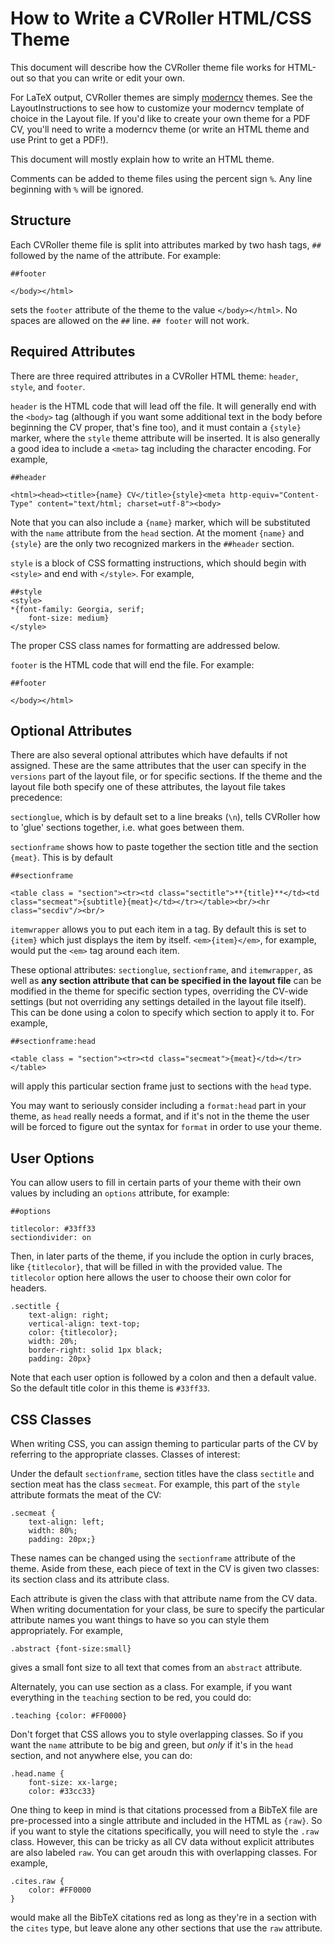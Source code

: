 How to Write a CVRoller HTML/CSS Theme
=============================

This document will describe how the CVRoller theme file works for HTML-out so that you can write or edit your own.

For LaTeX output, CVRoller themes are simply [moderncv](https://www.ctan.org/pkg/moderncv) themes. See the LayoutInstructions to see how to customize your moderncv template of choice in the Layout file. If you'd like to create your own theme for a PDF CV, you'll need to write a moderncv theme (or write an HTML theme and use Print to get a PDF!).

This document will mostly explain how to write an HTML theme.

Comments can be added to theme files using the percent sign `%`. Any line beginning with `%` will be ignored.

Structure
---------

Each CVRoller theme file is split into attributes marked by two hash tags, `##` followed by the name of the attribute. For example:

```
##footer

</body></html>
```

sets the `footer` attribute of the theme to the value `</body></html>`. No spaces are allowed on the `##` line. `## footer` will not work.

Required Attributes
-------------------

There are three required attributes in a CVRoller HTML theme: `header`, `style`, and `footer`. 

`header` is the HTML code that will lead off the file. It will generally end with the `<body>` tag (although if you want some additional text in the body before beginning the CV proper, that's fine too), and it must contain a `{style}` marker, where the `style` theme attribute will be inserted. It is also generally a good idea to include a `<meta>` tag including the character encoding. For example,

```
##header

<html><head><title>{name} CV</title>{style}<meta http-equiv="Content-Type" content="text/html; charset=utf-8"><body>
```

Note that you can also include a `{name}` marker, which will be substituted with the `name` attribute from the `head` section. At the moment `{name}` and `{style}` are the only two recognized markers in the `##header` section.

`style` is a block of CSS formatting instructions, which should begin with `<style>` and end with `</style>`. For example,

```
##style
<style>
*{font-family: Georgia, serif;
	font-size: medium}
</style>
```

The proper CSS class names for formatting are addressed below.

`footer` is the HTML code that will end the file. For example:

```
##footer

</body></html>
```

Optional Attributes
-------------------

There are also several optional attributes which have defaults if not assigned. These are the same attributes that the user can specify in the `versions` part of the layout file, or for specific sections. If the theme and the layout file both specify one of these attributes, the layout file takes precedence:

`sectionglue`, which is by default set to a line breaks (`\n`), tells CVRoller how to 'glue' sections together, i.e. what goes between them.

`sectionframe` shows how to paste together the section title and the section `{meat}`. This is by default

```
##sectionframe

<table class = "section"><tr><td class="sectitle">**{title}**</td><td class="secmeat">{subtitle}{meat}</td></tr></table><br/><hr class="secdiv"/><br/>
```

`itemwrapper` allows you to put each item in a tag. By default this is set to `{item}` which just displays the item by itself. `<em>{item}</em>`, for example, would put the `<em>` tag around each item.


These optional attributes: `sectionglue`, `sectionframe`, and `itemwrapper`, as well as **any section attribute that can be specified in the layout file** can be modified in the theme for specific section types, overriding the CV-wide settings (but not overriding any settings detailed in the layout file itself). This can be done using a colon to specify which section to apply it to. For example,

```
##sectionframe:head

<table class = "section"><tr><td class="secmeat">{meat}</td></tr></table>
```

will apply this particular section frame just to sections with the `head` type. 

You may want to seriously consider including a `format:head` part in your theme, as `head` really needs a format, and if it's not in the theme the user will be forced to figure out the syntax for `format` in order to use your theme.

User Options
------------

You can allow users to fill in certain parts of your theme with their own values by including an `options` attribute, for example:

```
##options

titlecolor: #33ff33
sectiondivider: on
```

Then, in later parts of the theme, if you include the option in curly braces, like `{titlecolor}`, that will be filled in with the provided value. The `titlecolor` option here allows the user to choose their own color for headers.

```
.sectitle {
	text-align: right;
	vertical-align: text-top;
	color: {titlecolor};
	width: 20%;
	border-right: solid 1px black;
	padding: 20px}
```

Note that each user option is followed by a colon and then a default value. So the default title color in this theme is `#33ff33`.

CSS Classes
------------

When writing CSS, you can assign theming to particular parts of the CV by referring to the appropriate classes. Classes of interest:

Under the default `sectionframe`, section titles have the class `sectitle` and section meat has the class `secmeat`. For example, this part of the `style` attribute formats the meat of the CV:

```
.secmeat {
	text-align: left;
	width: 80%;
	padding: 20px;}
```

These names can be changed using the `sectionframe` attribute of the theme. Aside from these, each piece of text in the CV is given two classes: its section class and its attribute class.

Each attribute is given the class with that attribute name from the CV data. When writing documentation for your class, be sure to specify the particular attribute names you want things to have so you can style them appropriately. For example, 

```
.abstract {font-size:small}
```

gives a small font size to all text that comes from an `abstract` attribute.

Alternately, you can use section as a class. For example, if you want everything in the `teaching` section to be red, you could do:

```
.teaching {color: #FF0000}
```

Don't forget that CSS allows you to style overlapping classes. So if you want the `name` attribute to be big and green, but *only* if it's in the `head` section, and not anywhere else, you can do:

```
.head.name {
	font-size: xx-large;
	color: #33cc33}
```

One thing to keep in mind is that citations processed from a BibTeX file are pre-processed into a single attribute and included in the HTML as `{raw}`. So if you want to style the citations specifically, you will need to style the `.raw` class. However, this can be tricky as all CV data without explicit attributes are also labeled `raw`. You can get aroudn this with overlapping classes. For example,

```
.cites.raw {
	color: #FF0000
}
```

would make all the BibTeX citations red as long as they're in a section with the `cites` type, but leave alone any other sections that use the `raw` attribute.